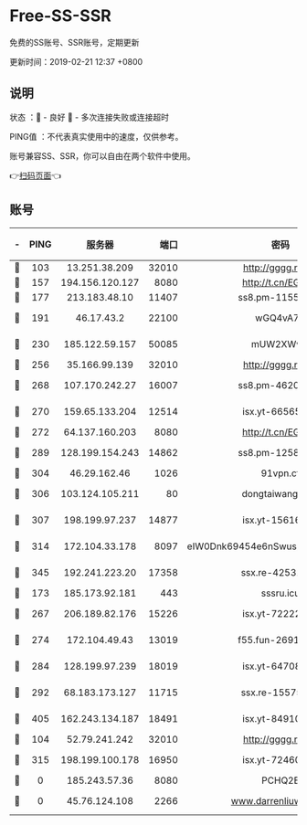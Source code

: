 # Free-SS-SSR

免费的SS账号、SSR账号，定期更新

更新时间：2019-02-21 12:37 +0800

## 说明

状态     ：🙂 - 良好 🙁 - 多次连接失败或连接超时

PING值   ：不代表真实使用中的速度，仅供参考。

账号兼容SS、SSR，你可以自由在两个软件中使用。

👉[扫码页面](https://liesauer.github.io/free-ss-ssr.github.io/)👈

## 账号

|-|PING|服务器|端口|密码|加密方式|区域|
|:----:|:----:|:-----:|-----:|:----:|:----:|:----:|
|🙂|103|13.251.38.209|32010|http://gggg.rocks|chacha20|SG|
|🙂|157|194.156.120.127|8080|http://t.cn/EGJIyrl|rc4-md5|RU|
|🙂|177|213.183.48.10|11407|ss8.pm-11550642|rc4-md5|RU|
|🙂|191|46.17.43.2|22100|wGQ4vA7D|aes-256-gcm|RU|
|🙂|230|185.122.59.157|50085|mUW2XWw8|aes-256-cfb|GB|
|🙂|256|35.166.99.139|32010|http://gggg.rocks|chacha20|US|
|🙂|268|107.170.242.27|16007|ss8.pm-46207230|aes-256-cfb|US|
|🙂|270|159.65.133.204|12514|isx.yt-66565507|aes-256-cfb|SG|
|🙂|272|64.137.160.203|8080|http://t.cn/EGJIyrl|rc4-md5|CA|
|🙂|289|128.199.154.243|14862|ss8.pm-12583893|aes-256-cfb|SG|
|🙂|304|46.29.162.46|1026|91vpn.cf|rc4-md5|RU|
|🙂|306|103.124.105.211|80|dongtaiwang.com|aes-256-cfb|US|
|🙂|307|198.199.97.237|14877|isx.yt-15616961|aes-256-cfb|US|
|🙂|314|172.104.33.178|8097|eIW0Dnk69454e6nSwuspv9DmS201tQ0D|aes-256-cfb|SG|
|🙂|345|192.241.223.20|17358|ssx.re-42531129|aes-256-cfb|US|
|🙂|173|185.173.92.181|443|sssru.icu|rc4-md5|RU|
|🙂|267|206.189.82.176|15226|isx.yt-72222677|aes-256-cfb|SG|
|🙂|274|172.104.49.43|13019|f55.fun-26915398|aes-256-cfb|SG|
|🙂|284|128.199.97.239|18019|isx.yt-64708187|aes-256-cfb|SG|
|🙂|292|68.183.173.127|11715|ssx.re-15575310|aes-256-cfb|US|
|🙂|405|162.243.134.187|18491|isx.yt-84910823|aes-256-cfb|US|
|🙁|104|52.79.241.242|32010|http://gggg.rocks|chacha20|KR|
|🙁|315|198.199.100.178|16950|isx.yt-72460232|aes-256-cfb|US|
|🙁|0|185.243.57.36|8080|PCHQ2E|rc4-md5|US|
|🙁|0|45.76.124.108|2266|www.darrenliuwei.com|aes-256-cfb|AU|
